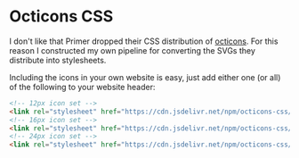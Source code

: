 # Octicons CSS

I don't like that Primer dropped their CSS distribution of [octicons](https://github.com/primer/octicons).
For this reason I constructed my own pipeline for converting the SVGs they distribute into stylesheets.

Including the icons in your own website is easy, just add either one (or all) of the following to your website header:

```html
<!-- 12px icon set -->
<link rel="stylesheet" href="https://cdn.jsdelivr.net/npm/octicons-css/dist/octicons-12/octicons.css">
<!-- 16px icon set -->
<link rel="stylesheet" href="https://cdn.jsdelivr.net/npm/octicons-css/dist/octicons-16/octicons.css">
<!-- 24px icon set -->
<link rel="stylesheet" href="https://cdn.jsdelivr.net/npm/octicons-css/dist/octicons-24/octicons.css">
```
